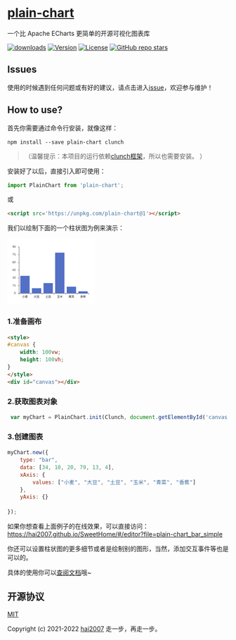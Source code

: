 # [plain-chart](https://clunch-contrib.github.io/chart/)
一个比 Apache ECharts 更简单的开源可视化图表库

<p>
  <a href="https://hai2007.gitee.io/npm-downloads?interval=7&packages=plain-chart"><img src="https://img.shields.io/npm/dm/plain-chart.svg" alt="downloads"></a>
  <a href="https://www.npmjs.com/package/plain-chart"><img src="https://img.shields.io/npm/v/plain-chart.svg" alt="Version"></a>
  <a href="https://github.com/clunch-contrib/chart/blob/master/LICENSE"><img src="https://img.shields.io/npm/l/plain-chart.svg" alt="License"></a>
  <a href="https://github.com/clunch-contrib/chart">
        <img alt="GitHub repo stars" src="https://img.shields.io/github/stars/clunch-contrib/chart?style=social">
    </a>
</p>

## Issues
使用的时候遇到任何问题或有好的建议，请点击进入[issue](https://github.com/clunch-contrib/chart/issues)，欢迎参与维护！

## How to use?

首先你需要通过命令行安装，就像这样：

```
npm install --save plain-chart clunch
```

>（温馨提示：本项目的运行依赖[clunch框架](https://hai2007.github.io/clunch/)，所以也需要安装。 ）

安装好了以后，直接引入即可使用：

```js
import PlainChart from 'plain-chart';
```

或

```html
<script src='https://unpkg.com/plain-chart@1'></script>
```

我们以绘制下面的一个柱状图为例来演示：

<img src='./docs/image/bar_simple.png' />

### 1.准备画布

```html
<style>
#canvas {
    width: 100vw;
    height: 100vh;
}
</style>
<div id="canvas"></div>
```

### 2.获取图表对象

```js
 var myChart = PlainChart.init(Clunch, document.getElementById('canvas'));
```

### 3.创建图表

```js
myChart.new({
    type: "bar",
    data: [34, 10, 20, 79, 13, 4],
    xAxis: {
        values: ["小麦", "大豆", "土豆", "玉米", "青菜", "香蕉"]
    },
    yAxis: {}

});
```

如果你想查看上面例子的在线效果，可以直接访问： https://hai2007.github.io/SweetHome/#/editor?file=plain-chart_bar_simple

你还可以设置柱状图的更多细节或者是绘制别的图形，当然，添加交互事件等也是可以的。

具体的使用你可以[查阅文档](https://clunch-contrib.github.io/chart/)哦~

开源协议
---------------------------------------
[MIT](https://github.com/clunch-contrib/chart/blob/master/LICENSE)

Copyright (c) 2021-2022 [hai2007](https://hai2007.github.io/SweetHome/) 走一步，再走一步。
